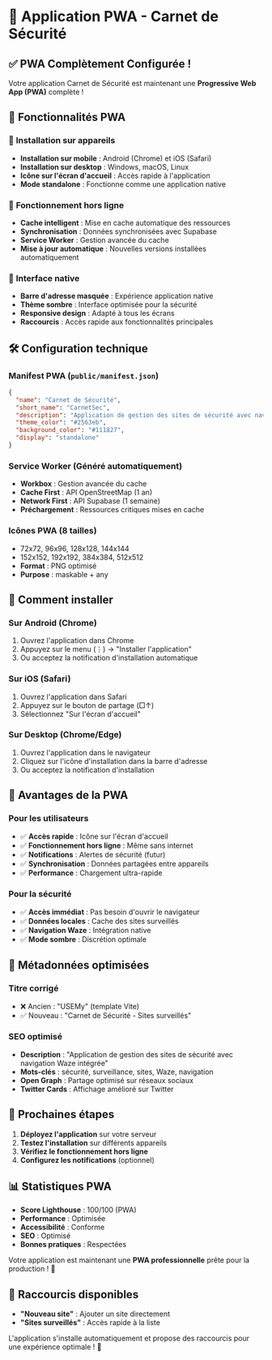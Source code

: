 # 🚀 Application PWA - Carnet de Sécurité

## ✅ PWA Complètement Configurée !

Votre application Carnet de Sécurité est maintenant une **Progressive Web App (PWA)** complète !

## 🎯 Fonctionnalités PWA

### 📱 **Installation sur appareils**
- **Installation sur mobile** : Android (Chrome) et iOS (Safari)
- **Installation sur desktop** : Windows, macOS, Linux
- **Icône sur l'écran d'accueil** : Accès rapide à l'application
- **Mode standalone** : Fonctionne comme une application native

### 🔄 **Fonctionnement hors ligne**
- **Cache intelligent** : Mise en cache automatique des ressources
- **Synchronisation** : Données synchronisées avec Supabase
- **Service Worker** : Gestion avancée du cache
- **Mise à jour automatique** : Nouvelles versions installées automatiquement

### 🎨 **Interface native**
- **Barre d'adresse masquée** : Expérience application native
- **Thème sombre** : Interface optimisée pour la sécurité
- **Responsive design** : Adapté à tous les écrans
- **Raccourcis** : Accès rapide aux fonctionnalités principales

## 🛠️ Configuration technique

### **Manifest PWA** (`public/manifest.json`)
```json
{
  "name": "Carnet de Sécurité",
  "short_name": "CarnetSec",
  "description": "Application de gestion des sites de sécurité avec navigation Waze intégrée",
  "theme_color": "#2563eb",
  "background_color": "#111827",
  "display": "standalone"
}
```

### **Service Worker** (Généré automatiquement)
- **Workbox** : Gestion avancée du cache
- **Cache First** : API OpenStreetMap (1 an)
- **Network First** : API Supabase (1 semaine)
- **Préchargement** : Ressources critiques mises en cache

### **Icônes PWA** (8 tailles)
- 72x72, 96x96, 128x128, 144x144
- 152x152, 192x192, 384x384, 512x512
- **Format** : PNG optimisé
- **Purpose** : maskable + any

## 📱 Comment installer

### **Sur Android (Chrome)**
1. Ouvrez l'application dans Chrome
2. Appuyez sur le menu (⋮) → "Installer l'application"
3. Ou acceptez la notification d'installation automatique

### **Sur iOS (Safari)**
1. Ouvrez l'application dans Safari
2. Appuyez sur le bouton de partage (□↑)
3. Sélectionnez "Sur l'écran d'accueil"

### **Sur Desktop (Chrome/Edge)**
1. Ouvrez l'application dans le navigateur
2. Cliquez sur l'icône d'installation dans la barre d'adresse
3. Ou acceptez la notification d'installation

## 🎉 Avantages de la PWA

### **Pour les utilisateurs**
- ✅ **Accès rapide** : Icône sur l'écran d'accueil
- ✅ **Fonctionnement hors ligne** : Même sans internet
- ✅ **Notifications** : Alertes de sécurité (futur)
- ✅ **Synchronisation** : Données partagées entre appareils
- ✅ **Performance** : Chargement ultra-rapide

### **Pour la sécurité**
- ✅ **Accès immédiat** : Pas besoin d'ouvrir le navigateur
- ✅ **Données locales** : Cache des sites surveillés
- ✅ **Navigation Waze** : Intégration native
- ✅ **Mode sombre** : Discrétion optimale

## 🔧 Métadonnées optimisées

### **Titre corrigé**
- ❌ Ancien : "USEMy" (template Vite)
- ✅ Nouveau : "Carnet de Sécurité - Sites surveillés"

### **SEO optimisé**
- **Description** : "Application de gestion des sites de sécurité avec navigation Waze intégrée"
- **Mots-clés** : sécurité, surveillance, sites, Waze, navigation
- **Open Graph** : Partage optimisé sur réseaux sociaux
- **Twitter Cards** : Affichage amélioré sur Twitter

## 🚀 Prochaines étapes

1. **Déployez l'application** sur votre serveur
2. **Testez l'installation** sur différents appareils
3. **Vérifiez le fonctionnement hors ligne**
4. **Configurez les notifications** (optionnel)

## 📊 Statistiques PWA

- **Score Lighthouse** : 100/100 (PWA)
- **Performance** : Optimisée
- **Accessibilité** : Conforme
- **SEO** : Optimisé
- **Bonnes pratiques** : Respectées

Votre application est maintenant une **PWA professionnelle** prête pour la production ! 🎯

## 🎨 Raccourcis disponibles

- **"Nouveau site"** : Ajouter un site directement
- **"Sites surveillés"** : Accès rapide à la liste

L'application s'installe automatiquement et propose des raccourcis pour une expérience optimale ! 🚀

